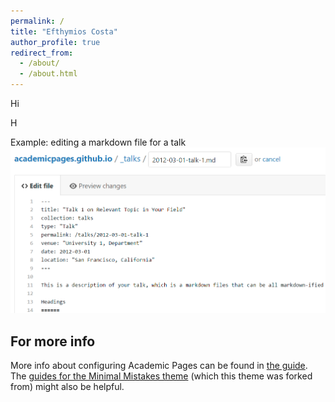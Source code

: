 ```yaml
---
permalink: /
title: "Efthymios Costa"
author_profile: true
redirect_from: 
  - /about/
  - /about.html
---
```


Hi

H

Example: editing a markdown file for a talk
![Editing a markdown file for a talk](/images/editing-talk.png)

For more info
------
More info about configuring Academic Pages can be found in [the guide](https://academicpages.github.io/markdown/). The [guides for the Minimal Mistakes theme](https://mmistakes.github.io/minimal-mistakes/docs/configuration/) (which this theme was forked from) might also be helpful.
